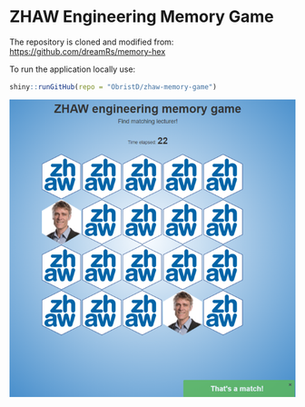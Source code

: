 # ZHAW Engineering Memory Game

The repository is cloned and modified from: https://github.com/dreamRs/memory-hex

To run the application locally use:
```r
shiny::runGitHub(repo = "ObristD/zhaw-memory-game")
```

![](imgs/zhaw-memory.png)
